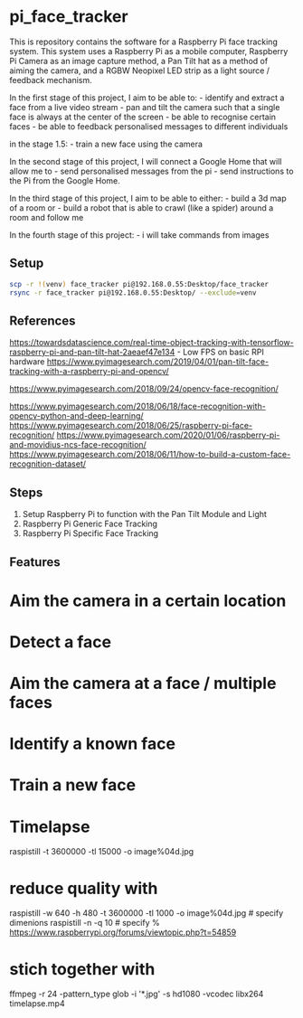 # pi_face_tracker
This is repository contains the software for a Raspberry Pi face tracking system. This system uses a Raspberry Pi as a mobile computer, Raspberry Pi Camera as an image capture method, a Pan Tilt hat as a method of aiming the camera, and a RGBW Neopixel LED strip as a light source / feedback mechanism. 

In the first stage of this project, I aim to be able to:
    - identify and extract a face from a live video stream
    - pan and tilt the camera such that a single face is always at the center of the screen
    - be able to recognise certain faces
    - be able to feedback personalised messages to different individuals

in the stage 1.5:
    - train a new face using the camera

In the second stage of this project, I will connect a Google Home that will allow me to
    - send personalised messages from the pi
    - send instructions to the Pi from the Google Home.

In the third stage of this project, I aim to be able to either:
    - build a 3d map of a room
        or
    - build a robot that is able to crawl (like a spider) around a room and follow me

In the fourth stage of this project:
    - i will take commands from images

## Setup
```sh
scp -r !(venv) face_tracker pi@192.168.0.55:Desktop/face_tracker
rsync -r face_tracker pi@192.168.0.55:Desktop/ --exclude=venv

```

## References
https://towardsdatascience.com/real-time-object-tracking-with-tensorflow-raspberry-pi-and-pan-tilt-hat-2aeaef47e134
    - Low FPS on basic RPI hardware
https://www.pyimagesearch.com/2019/04/01/pan-tilt-face-tracking-with-a-raspberry-pi-and-opencv/

https://www.pyimagesearch.com/2018/09/24/opencv-face-recognition/

https://www.pyimagesearch.com/2018/06/18/face-recognition-with-opencv-python-and-deep-learning/
https://www.pyimagesearch.com/2018/06/25/raspberry-pi-face-recognition/
https://www.pyimagesearch.com/2020/01/06/raspberry-pi-and-movidius-ncs-face-recognition/
https://www.pyimagesearch.com/2018/06/11/how-to-build-a-custom-face-recognition-dataset/

## Steps
1. Setup Raspberry Pi to function with the Pan Tilt Module and Light
2. Raspberry Pi Generic Face Tracking
3. Raspberry Pi Specific Face Tracking

## Features
# Aim the camera in a certain location
# Detect a face
# Aim the camera at a face / multiple faces
# Identify a known face
# Train a new face


# Timelapse
raspistill -t 3600000 -tl 15000 -o image%04d.jpg

# reduce quality with
raspistill -w 640 -h 480 -t 3600000 -tl 1000 -o image%04d.jpg # specify dimenions
raspistill -n -q 10 # specify % https://www.raspberrypi.org/forums/viewtopic.php?t=54859

# stich together with
ffmpeg -r 24 -pattern_type glob -i '*.jpg' -s hd1080 -vcodec libx264 timelapse.mp4

